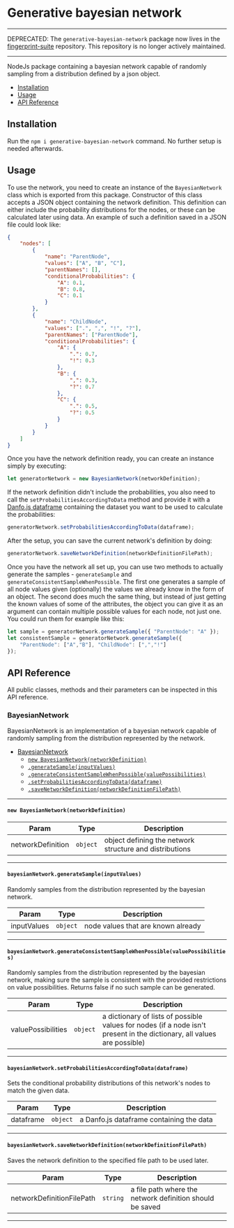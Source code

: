 # Generative bayesian network

---

DEPRECATED: The `generative-bayesian-network` package now lives in the [fingerprint-suite](https://github.com/apify/fingerprint-suite) repository. This repository is no longer actively maintained.

---

NodeJs package containing a bayesian network capable of randomly sampling from a distribution defined by a json object.

<!-- toc -->

- [Installation](#installation)
- [Usage](#usage)
- [API Reference](#api-reference)

<!-- tocstop -->

## Installation
Run the `npm i generative-bayesian-network` command. No further setup is needed afterwards.
## Usage
To use the network, you need to create an instance of the `BayesianNetwork` class which is exported from this package. Constructor of this class accepts a JSON object containing the network definition.  This definition can either include the probability distributions for the nodes, or these can be calculated later using data. An example of such a definition saved in a JSON file could look like:
```json
{
    "nodes": [
        {
            "name": "ParentNode",
            "values": ["A", "B", "C"],
            "parentNames": [],
            "conditionalProbabilities": {
                "A": 0.1,
                "B": 0.8,
                "C": 0.1
            }
        },
        {
            "name": "ChildNode",
            "values": [".", ",", "!", "?"],
            "parentNames": ["ParentNode"],
            "conditionalProbabilities": {
                "A": {
                    ".": 0.7,
                    "!": 0.3
                },
                "B": {
                    ",": 0.3,
                    "?": 0.7
                },
                "C": {
                    ".": 0.5,
                    "?": 0.5
                }
            }
        }
    ]
}
```
Once you have the network definition ready, you can create an instance simply by executing:
```js
let generatorNetwork = new BayesianNetwork(networkDefinition);
```
If the network definition didn't include the probabilities, you also need to call the `setProbabilitiesAccordingToData` method and provide it with a [Danfo.js dataframe](https://danfo.jsdata.org/api-reference/dataframe) containing the dataset you want to be used to calculate the probabilities:
```js
generatorNetwork.setProbabilitiesAccordingToData(dataframe);
```
After the setup, you can save the current network's definition by doing:
```js
generatorNetwork.saveNetworkDefinition(networkDefinitionFilePath);
```
Once you have the network all set up, you can use two methods to actually generate the samples - `generateSample` and `generateConsistentSampleWhenPossible`. The first one generates a sample of all node values given (optionally) the values we already know in the form of an object. The second does much the same thing, but instead of just getting the known values of some of the attributes, the object you can give it as an argument can contain multiple possible values for each node, not just one. You could run them for example like this:
```js
let sample = generatorNetwork.generateSample({ "ParentNode": "A" });
let consistentSample = generatorNetwork.generateSample({
    "ParentNode": ["A","B"], "ChildNode": [",","!"]
});
```

## API Reference
All public classes, methods and their parameters can be inspected in this API reference.

<a name="BayesianNetwork"></a>

### BayesianNetwork
BayesianNetwork is an implementation of a bayesian network capable of randomly sampling from the distribution
represented by the network.


* [BayesianNetwork](#BayesianNetwork)
    * [`new BayesianNetwork(networkDefinition)`](#new_BayesianNetwork_new)
    * [`.generateSample(inputValues)`](#BayesianNetwork+generateSample)
    * [`.generateConsistentSampleWhenPossible(valuePossibilities)`](#BayesianNetwork+generateConsistentSampleWhenPossible)
    * [`.setProbabilitiesAccordingToData(dataframe)`](#BayesianNetwork+setProbabilitiesAccordingToData)
    * [`.saveNetworkDefinition(networkDefinitionFilePath)`](#BayesianNetwork+saveNetworkDefinition)


* * *

<a name="new_BayesianNetwork_new"></a>

#### `new BayesianNetwork(networkDefinition)`

| Param | Type | Description |
| --- | --- | --- |
| networkDefinition | <code>object</code> | object defining the network structure and distributions |


* * *

<a name="BayesianNetwork+generateSample"></a>

#### `bayesianNetwork.generateSample(inputValues)`
Randomly samples from the distribution represented by the bayesian network.


| Param | Type | Description |
| --- | --- | --- |
| inputValues | <code>object</code> | node values that are known already |


* * *

<a name="BayesianNetwork+generateConsistentSampleWhenPossible"></a>

#### `bayesianNetwork.generateConsistentSampleWhenPossible(valuePossibilities)`
Randomly samples from the distribution represented by the bayesian network,
making sure the sample is consistent with the provided restrictions on value possibilities.
Returns false if no such sample can be generated.


| Param | Type | Description |
| --- | --- | --- |
| valuePossibilities | <code>object</code> | a dictionary of lists of possible values for nodes                                      (if a node isn't present in the dictionary, all values are possible) |


* * *

<a name="BayesianNetwork+setProbabilitiesAccordingToData"></a>

#### `bayesianNetwork.setProbabilitiesAccordingToData(dataframe)`
Sets the conditional probability distributions of this network's nodes to match the given data.


| Param | Type | Description |
| --- | --- | --- |
| dataframe | <code>object</code> | a Danfo.js dataframe containing the data |


* * *

<a name="BayesianNetwork+saveNetworkDefinition"></a>

#### `bayesianNetwork.saveNetworkDefinition(networkDefinitionFilePath)`
Saves the network definition to the specified file path to be used later.


| Param | Type | Description |
| --- | --- | --- |
| networkDefinitionFilePath | <code>string</code> | a file path where the network definition should be saved |


* * *

